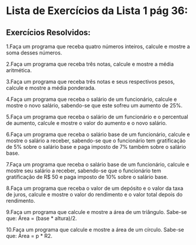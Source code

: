 # Lista de Exercícios da Lista 1 pág 36:

## Exercícios Resolvidos:

1.Faça um programa que receba quatro números inteiros, calcule e mostre a soma desses números.

2.Faça um programa que receba três notas, calcule e mostre a média aritmética.

3.Faça um programa que receba três notas e seus respectivos pesos, calcule e mostre a média ponderada.

4.Faça um programa que receba o salário de um funcionário, calcule e mostre o novo salário, sabendo-se
que este sofreu um aumento de 25%.

5.Faça um programa que receba o salário de um funcionário e o percentual de aumento, calcule e mostre
o valor do aumento e o novo salário.

6.Faça um programa que receba o salário base de um funcionário, calcule e mostre o salário a receber,
sabendo-se que o funcionário tem gratificação de 5% sobre o salário base e paga imposto de 7% também sobre o salário base.

7.Faça um programa que receba o salário base de um funcionário, calcule e mostre seu salário a receber,
sabendo-se que o funcionário tem gratificação de R$ 50 e paga imposto de 10% sobre o salário base.

8.Faça um programa que receba o valor de um depósito e o valor da taxa de juros, calcule e mostre o
valor do rendimento e o valor total depois do rendimento.

9.Faça um programa que calcule e mostre a área de um triângulo. Sabe-se que: Área = (base * altura)/2.

10.Faça um programa que calcule e mostre a área de um círculo. Sabe-se que: Área = p * R2.
